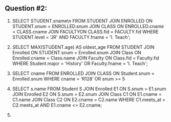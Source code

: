 ## Question #2:
1. SELECT STUDENT.sname\n
   FROM STUDENT
   JOIN ENROLLED ON STUDENT.snum = ENROLLED.snum
   JOIN CLASS ON ENROLLED.cname = CLASS.cname
   JOIN FACULTYON CLASS.fid = FACULTY.fid
   WHERE STUDENT.level = 'JR' AND FACULTY.fname = 'I. Teach';

2.  SELECT MAX(STUDENT.age) AS oldest_age
   FROM STUDENT
   JOIN Enrolled ON STUDENT.snum = Enrolled.snum
   JOIN Class ON Enrolled.cname = Class.name
   JOIN Faculty ON Class.fid = Faculty.fid
   WHERE Student.major = 'History' OR Faculty.fname = 'I. Teach';

3. SELECT cname FROM ENROLLED
   JOIN CLASS ON Student.snum = Enrolled.snum
   WHERE cname = ‘R128’ OR snum >= 5

4. SELECT s.name FROM Student S
   JOIN Enrolled E1 ON S.snum = E1.snum
   JOIN Enrolled E2 ON S.snum = E2.snum
   JOIN Class C1 ON E1.cname = C1.name
   JOIN Class C2 ON E2.cname = C2.name
   WHERE C1.meets_at = C2.meets_at AND E1.cname <> E2.cname;

5. 
